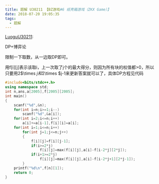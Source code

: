 ```yaml
---
title: 题解 U30211 【BZ游戏#6 纸壳箱游戏（ZKX Game）】
date: 2018-07-20 19:05:35	
tags: 
  - 题解
---
```

[LuoguU30211](https://www.luogu.org/problemnew/show/U30211):

DP+博弈论

限制一下取数，从一边取DP即可。

用f[i][j]表示该取i，上一次取了j个的最大得分，则因为所有块的权值都>0，所以只要用2$\times $j和2$\times $j-1来更新答案就可以了，具体DP方程见代码

```cpp
#include<bits/stdc++.h>
using namespace std;
int n,ans,a[2005],f[2005][2005];
int main()
{
	scanf("%d",&n);
	for(int i=n;i>=1;i--)
		scanf("%d",&a[i]);
	for(int i=2;i<=n;i++)
		a[i]+=a[i-1],f[i][i]=a[i];
	for(int i=1;i<=n;i++)
		for(int j=1;j<=n;j++)
		{
			f[i][j]=f[i][j-1];
	 		if(i>=2*j)
			 	f[i][j]=max(f[i][j],a[i]-f[i-2*j][2*j]);
			if(i+1>=2*j)
				f[i][j]=max(f[i][j],a[i]-f[i-2*j+1][2*j-1]);
		}
	printf("%d\n",f[n][1]);
	return 0;
}
```